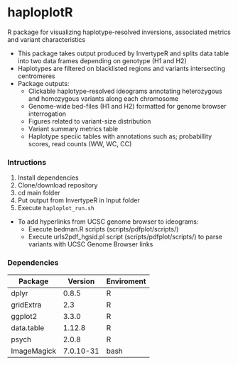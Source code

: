   # haploplotR
R package for visualizing haplotype-resolved inversions, associated metrics and variant characteristics

* This package takes output produced by InvertypeR and splits data table into two data frames depending on genotype (H1 and H2)
* Haplotypes are filtered on blacklisted regions and variants intersecting centromeres
* Package outputs:
  * Clickable haplotype-resolved ideograms annotating heterozygous and homozygous variants along each chromosome
  * Genome-wide bed-files (H1 and H2) formatted for genome browser interrogation
  * Figures related to variant-size distribution
  * Variant summary metrics table
  * Haplotype speciic tables with annotations such as; probabillity scores, read counts (WW, WC, CC)
  
### Intructions
1. Install dependencies
2. Clone/download repository
2. cd main folder
4. Put output from InvertypeR in Input folder
5. Execute `haploplot_run.sh`

* To add hyperlinks from UCSC genome browser to ideograms:
  * Execute bedman.R scripts (scripts/pdfplot/scripts/)
  * Execute urls2pdf_hgsid.pl script (scripts/pdfplot/scripts/) to parse variants with UCSC Genome Browser links

### Dependencies
Package | Version | Enviroment
--------| --------|-----------
dplyr | 0.8.5 | R
gridExtra | 2.3 | R
ggplot2 | 3.3.0 | R
data.table |1.12.8 | R
psych |2.0.8 | R
ImageMagick | 7.0.10-31 | bash
